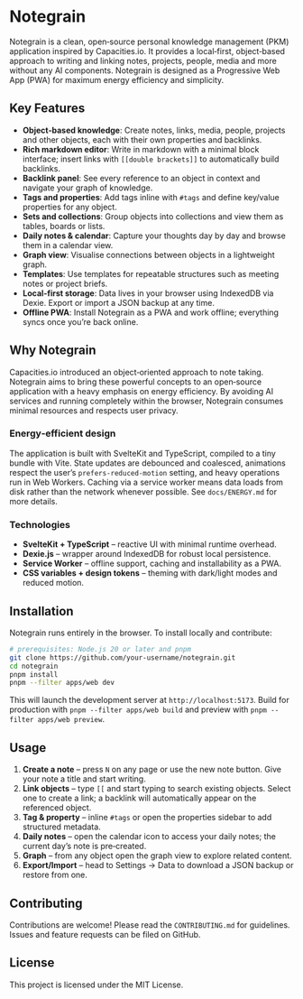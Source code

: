# Notegrain

Notegrain is a clean, open‑source personal knowledge management (PKM) application inspired by Capacities.io.  It provides a local‑first, object‑based approach to writing and linking notes, projects, people, media and more without any AI components.  Notegrain is designed as a Progressive Web App (PWA) for maximum energy efficiency and simplicity.

## Key Features

- **Object‑based knowledge**: Create notes, links, media, people, projects and other objects, each with their own properties and backlinks.
- **Rich markdown editor**: Write in markdown with a minimal block interface; insert links with `[[double brackets]]` to automatically build backlinks.
- **Backlink panel**: See every reference to an object in context and navigate your graph of knowledge.
- **Tags and properties**: Add tags inline with `#tags` and define key/value properties for any object.
- **Sets and collections**: Group objects into collections and view them as tables, boards or lists.
- **Daily notes & calendar**: Capture your thoughts day by day and browse them in a calendar view.
- **Graph view**: Visualise connections between objects in a lightweight graph.
- **Templates**: Use templates for repeatable structures such as meeting notes or project briefs.
- **Local‑first storage**: Data lives in your browser using IndexedDB via Dexie.  Export or import a JSON backup at any time.
- **Offline PWA**: Install Notegrain as a PWA and work offline; everything syncs once you’re back online.

## Why Notegrain

Capacities.io introduced an object‑oriented approach to note taking.  Notegrain aims to bring these powerful concepts to an open‑source application with a heavy emphasis on energy efficiency.  By avoiding AI services and running completely within the browser, Notegrain consumes minimal resources and respects user privacy.

### Energy‑efficient design

The application is built with SvelteKit and TypeScript, compiled to a tiny bundle with Vite.  State updates are debounced and coalesced, animations respect the user’s `prefers‑reduced‑motion` setting, and heavy operations run in Web Workers.  Caching via a service worker means data loads from disk rather than the network whenever possible.  See `docs/ENERGY.md` for more details.

### Technologies

- **SvelteKit + TypeScript** – reactive UI with minimal runtime overhead.
- **Dexie.js** – wrapper around IndexedDB for robust local persistence.
- **Service Worker** – offline support, caching and installability as a PWA.
- **CSS variables + design tokens** – theming with dark/light modes and reduced motion.

## Installation

Notegrain runs entirely in the browser.  To install locally and contribute:

```bash
# prerequisites: Node.js 20 or later and pnpm
git clone https://github.com/your‑username/notegrain.git
cd notegrain
pnpm install
pnpm --filter apps/web dev
```

This will launch the development server at `http://localhost:5173`.  Build for production with `pnpm --filter apps/web build` and preview with `pnpm --filter apps/web preview`.

## Usage

1. **Create a note** – press `N` on any page or use the new note button.  Give your note a title and start writing.
2. **Link objects** – type `[[` and start typing to search existing objects.  Select one to create a link; a backlink will automatically appear on the referenced object.
3. **Tag & property** – inline `#tags` or open the properties sidebar to add structured metadata.
4. **Daily notes** – open the calendar icon to access your daily notes; the current day’s note is pre‑created.
5. **Graph** – from any object open the graph view to explore related content.
6. **Export/Import** – head to Settings → Data to download a JSON backup or restore from one.

## Contributing

Contributions are welcome!  Please read the `CONTRIBUTING.md` for guidelines.  Issues and feature requests can be filed on GitHub.

## License

This project is licensed under the MIT License.
